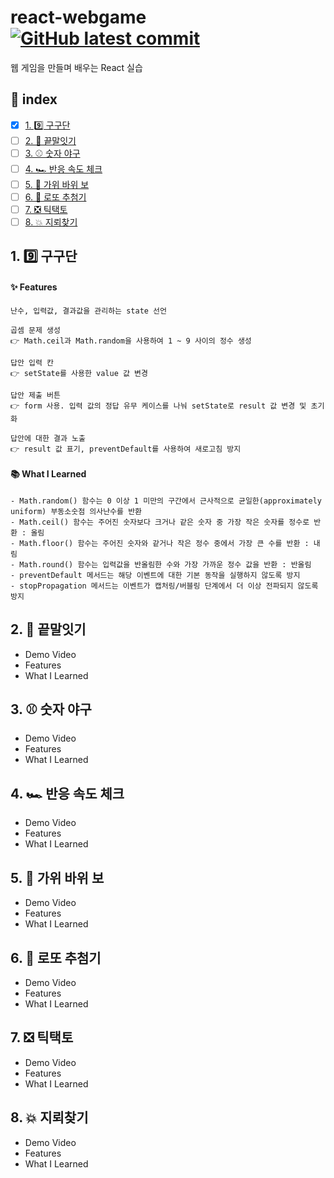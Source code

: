 # react-webgame [![GitHub latest commit](https://img.shields.io/github/last-commit/DevSeulgi/react-webgame)](https://github.com/DevSeulgi/react-webgame/commit)
웹 게임을 만들며 배우는 React 실습

## 📜 index
- [x] [1. 9️⃣ 구구단](https://github.com/DevSeulgi/react-webgame#1--구구단)
- [ ] [2. 🔗 끝말잇기](https://github.com/DevSeulgi/react-webgame#2--끝말잇기)
- [ ] [3. ⚾️ 숫자 야구](https://github.com/DevSeulgi/react-webgame#3--숫자-야구)
- [ ] [4. 🏎 반응 속도 체크](https://github.com/DevSeulgi/react-webgame#4--반응-속도-체크)
- [ ] [5. 🤘 가위 바위 보](https://github.com/DevSeulgi/react-webgame#5--가위-바위-보)
- [ ] [6. 🎱 로또 추첨기](https://github.com/DevSeulgi/react-webgame#6--로또-추첨기)
- [ ] [7. ❎ 틱택토](https://github.com/DevSeulgi/react-webgame#7--틱택토)
- [ ] [8. 💥 지뢰찾기](https://github.com/DevSeulgi/react-webgame#8--지뢰찾기)

## 1. 9️⃣ 구구단


#### ✨ Features
  ```
  난수, 입력값, 결과값을 관리하는 state 선언
  
  곱셈 문제 생성
  👉 Math.ceil과 Math.random을 사용하여 1 ~ 9 사이의 정수 생성
  
  답안 입력 칸
  👉 setState를 사용한 value 값 변경
  
  답안 제출 버튼
  👉 form 사용. 입력 값의 정답 유무 케이스를 나눠 setState로 result 값 변경 및 초기화
  
  답안에 대한 결과 노출
  👉 result 값 표기, preventDefault를 사용하여 새로고침 방지
  ```

#### 📚 What I Learned
  ```
  - Math.random() 함수는 0 이상 1 미만의 구간에서 근사적으로 균일한(approximately uniform) 부동소숫점 의사난수를 반환
  - Math.ceil() 함수는 주어진 숫자보다 크거나 같은 숫자 중 가장 작은 숫자를 정수로 반환 : 올림
  - Math.floor() 함수는 주어진 숫자와 같거나 작은 정수 중에서 가장 큰 수를 반환 : 내림
  - Math.round() 함수는 입력값을 반올림한 수와 가장 가까운 정수 값을 반환 : 반올림
  - preventDefault 메서드는 해당 이벤트에 대한 기본 동작을 실행하지 않도록 방지
  - stopPropagation 메서드는 이벤트가 캡처링/버블링 단계에서 더 이상 전파되지 않도록 방지
  ```

## 2. 🔗 끝말잇기
- Demo Video
- Features
- What I Learned

## 3. ⚾️ 숫자 야구
- Demo Video
- Features
- What I Learned

## 4. 🏎 반응 속도 체크
- Demo Video
- Features
- What I Learned

## 5. 🤘 가위 바위 보
- Demo Video
- Features
- What I Learned

## 6. 🎱 로또 추첨기
- Demo Video
- Features
- What I Learned

## 7. ❎ 틱택토
- Demo Video
- Features
- What I Learned

## 8. 💥 지뢰찾기
- Demo Video
- Features
- What I Learned
